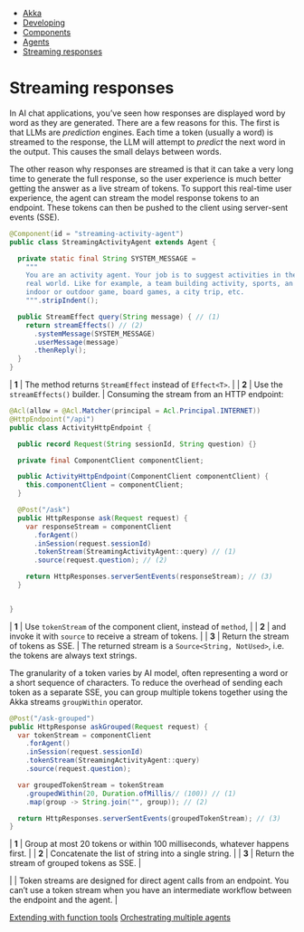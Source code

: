 <!-- <nav> -->
- [Akka](../../index.html)
- [Developing](../index.html)
- [Components](../components/index.html)
- [Agents](../agents.html)
- [Streaming responses](streaming.html)

<!-- </nav> -->

# Streaming responses

In AI chat applications, you’ve seen how responses are displayed word by word as they are generated. There are a few reasons for this. The first is that LLMs are *prediction* engines. Each time a token (usually a word) is streamed to the response, the LLM will attempt to *predict* the next word in the output. This causes the small delays between words.

The other reason why responses are streamed is that it can take a very long time to generate the full response, so the user experience is much better getting the answer as a live stream of tokens. To support this real-time user experience, the agent can stream the model response tokens to an endpoint. These tokens can then be pushed to the client using server-sent events (SSE).

```java
@Component(id = "streaming-activity-agent")
public class StreamingActivityAgent extends Agent {

  private static final String SYSTEM_MESSAGE =
    """
    You are an activity agent. Your job is to suggest activities in the
    real world. Like for example, a team building activity, sports, an
    indoor or outdoor game, board games, a city trip, etc.
    """.stripIndent();

  public StreamEffect query(String message) { // (1)
    return streamEffects() // (2)
      .systemMessage(SYSTEM_MESSAGE)
      .userMessage(message)
      .thenReply();
  }
}
```

| **1** | The method returns `StreamEffect` instead of `Effect<T>`. |
| **2** | Use the `streamEffects()` builder. |
Consuming the stream from an HTTP endpoint:

```java
@Acl(allow = @Acl.Matcher(principal = Acl.Principal.INTERNET))
@HttpEndpoint("/api")
public class ActivityHttpEndpoint {

  public record Request(String sessionId, String question) {}

  private final ComponentClient componentClient;

  public ActivityHttpEndpoint(ComponentClient componentClient) {
    this.componentClient = componentClient;
  }

  @Post("/ask")
  public HttpResponse ask(Request request) {
    var responseStream = componentClient
      .forAgent()
      .inSession(request.sessionId)
      .tokenStream(StreamingActivityAgent::query) // (1)
      .source(request.question); // (2)

    return HttpResponses.serverSentEvents(responseStream); // (3)
  }


}
```

| **1** | Use `tokenStream` of the component client, instead of `method`, |
| **2** | and invoke it with `source` to receive a stream of tokens. |
| **3** | Return the stream of tokens as SSE. |
The returned stream is a `Source<String, NotUsed>`, i.e. the tokens are always text strings.

The granularity of a token varies by AI model, often representing a word or a short sequence of characters. To reduce the overhead of sending each token as a separate SSE, you can group multiple tokens together using the Akka streams `groupWithin` operator.

```java
@Post("/ask-grouped")
public HttpResponse askGrouped(Request request) {
  var tokenStream = componentClient
    .forAgent()
    .inSession(request.sessionId)
    .tokenStream(StreamingActivityAgent::query)
    .source(request.question);

  var groupedTokenStream = tokenStream
    .groupedWithin(20, Duration.ofMillis// (100)) // (1)
    .map(group -> String.join("", group)); // (2)

  return HttpResponses.serverSentEvents(groupedTokenStream); // (3)
}
```

| **1** | Group at most 20 tokens or within 100 milliseconds, whatever happens first. |
| **2** | Concatenate the list of string into a single string. |
| **3** | Return the stream of grouped tokens as SSE. |

|  | Token streams are designed for direct agent calls from an endpoint. You can’t use a token stream when you have an intermediate workflow between the endpoint and the agent. |

<!-- <footer> -->
<!-- <nav> -->
[Extending with function tools](extending.html) [Orchestrating multiple agents](orchestrating.html)
<!-- </nav> -->

<!-- </footer> -->

<!-- <aside> -->

<!-- </aside> -->